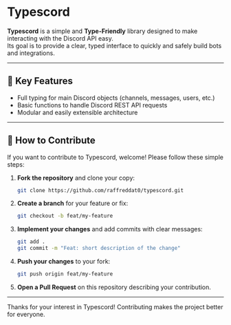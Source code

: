 # Typescord

**Typescord** is a simple and **Type-Friendly** library designed to make interacting with the Discord API easy.  
Its goal is to provide a clear, typed interface to quickly and safely build bots and integrations.

---

## 🚀 Key Features

- Full typing for main Discord objects (channels, messages, users, etc.)
- Basic functions to handle Discord REST API requests
- Modular and easily extensible architecture

---

## 📖 How to Contribute

If you want to contribute to Typescord, welcome! Please follow these simple steps:

1. **Fork the repository** and clone your copy:

   ```bash
   git clone https://github.com/raffreddat0/typescord.git
   ```

2. **Create a branch** for your feature or fix:

   ```bash
   git checkout -b feat/my-feature
   ```

3. **Implement your changes** and add commits with clear messages:

    ```bash
    git add .
    git commit -m "Feat: short description of the change"
    ```

4. **Push your changes** to your fork:

    ```bash
    git push origin feat/my-feature
    ```
5. **Open a Pull Request** on this repository describing your contribution.

---

Thanks for your interest in Typescord!
Contributing makes the project better for everyone.